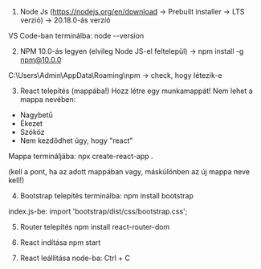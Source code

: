 1) Node Js (https://nodejs.org/en/download -> Prebuilt installer -> LTS verzió) -> 20.18.0-ás verzió

VS Code-ban terminálba: node --version

2) NPM 10.0-ás legyen (elvileg Node JS-el feltelepül) -> 
npm install -g npm@10.0.0

C:\Users\Admin\AppData\Roaming\npm -> check, hogy létezik-e

3) React telepítés (mappába!)
Hozz létre egy munkamappát! Nem lehet a mappa nevében:
- Nagybetű
- Ékezet
- Szóköz
- Nem kezdődhet úgy, hogy "react"

Mappa termináljába: npx create-react-app .

(kell a pont, ha az adott mappában vagy, máskülönben az új mappa neve kell!)

4) Bootstrap telepítés terminálba:
npm install bootstrap

index.js-be:
import 'bootstrap/dist/css/bootstrap.css';

5) Router telepítés
npm install react-router-dom

6) React indítása
npm start

7) React leállítása
node-ba: Ctrl + C




